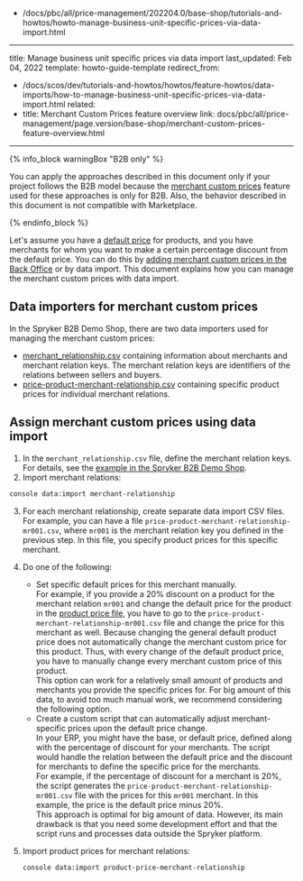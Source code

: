   - /docs/pbc/all/price-management/202204.0/base-shop/tutorials-and-howtos/howto-manage-business-unit-specific-prices-via-data-import.html
---
title: Manage business unit specific prices via data import
last_updated: Feb 04, 2022
template: howto-guide-template
redirect_from:
  - /docs/scos/dev/tutorials-and-howtos/howtos/feature-howtos/data-imports/how-to-manage-business-unit-specific-prices-via-data-import.html
related:
  - title: Merchant Custom Prices feature overview
    link: docs/pbc/all/price-management/page.version/base-shop/merchant-custom-prices-feature-overview.html
---

{% info_block warningBox "B2B only" %}

You can apply the approaches described in this document only if your project follows the B2B model because the [merchant custom prices](/docs/pbc/all/price-management/{{site.version}}/base-shop/merchant-custom-prices-feature-overview.html) feature used for these approaches is only for B2B. Also, the behavior described in this document is not compatible with Marketplace.

{% endinfo_block %}

Let's assume you have a [default price](/docs/pbc/all/price-management/{{site.version}}/base-shop/scheduled-prices-feature-overview.html#price-types) for products, and you have merchants for whom you want to make a certain percentage discount from the default price.
You can do this by [adding merchant custom prices in the Back Office](/docs/pbc/all/product-information-management/{{page.version}}/base-shop/manage-in-the-back-office/products/manage-abstract-products-and-product-bundles/create-abstract-products-and-product-bundles.html) or by data import. This document explains how you can manage the merchant custom prices with data import.

## Data importers for merchant custom prices

In the Spryker B2B Demo Shop, there are two data importers used for managing the merchant custom prices:

- [merchant_relationship.csv](https://github.com/spryker-shop/b2b-demo-shop/blob/master/data/import/common/common/merchant_relationship.csv) containing information about merchants and merchant relation keys. The merchant relation keys are identifiers of the relations between sellers and buyers.
- [price-product-merchant-relationship.csv](https://github.com/spryker-shop/b2b-demo-shop/blob/master/data/import/common/DE/price_product_merchant_relationship.csv) containing specific product prices for individual merchant relations.

## Assign merchant custom prices using data import

1. In the `merchant_relationship.csv` file, define the merchant relation keys. For details, see the [example in the Spryker B2B Demo Shop](https://github.com/spryker-shop/b2b-demo-shop/blob/master/data/import/common/common/merchant_relationship.csv).
2. Import merchant relations:

```bash
console data:import merchant-relationship
```

3. For each merchant relationship, create separate data import CSV files. For example, you can have a file `price-product-merchant-relationship-mr001.csv`, where `mr001` is the merchant relation key you defined in the previous step. In this file, you specify product prices for this specific merchant.
4. Do one of the following:
   - Set specific default prices for this merchant manually.
     <br>For example, if you provide a 20% discount on a product for the merchant relation `mr001` and change the default price for the product in the [product price file](/docs/pbc/all/price-management/{{site.version}}/base-shop/import-and-export-data/import-file-details-product-price.csv.html), you have to go to the `price-product-merchant-relationship-mr001.csv` file and change the price for this merchant as well. Because changing the general default product price does not automatically change the merchant custom price for this product. Thus, with every change of the default product price, you have to manually change every merchant custom price of this product.
     <br>This option can work for a relatively small amount of products and merchants you provide the specific prices for. For big amount of this data, to avoid too much manual work, we recommend considering the following option.
   - Create a custom script that can automatically adjust merchant-specific prices upon the default price change.
    <br>In your ERP, you might have the base, or default price, defined along with the percentage of discount for your merchants. The script would handle the relation between the default price and the discount for merchants to define the specific price for the merchants.
    <br>For example, if the percentage of discount for a merchant is 20%, the script generates the `price-product-merchant-relationship-mr001.csv` file with the prices for this `mr001` merchant. In this example, the price is the default price minus 20%.
    <br>This approach is optimal for big amount of data. However, its main drawback is that you need some development effort and that the script runs and processes data outside the Spryker platform.

5. Import product prices for merchant relations:

   ```bash
   console data:import product-price-merchant-relationship
   ```
